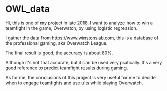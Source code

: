 # OWL_data

Hi, this is one of my project in late 2018, I want to analyze how to win a teamfight in the game, Overwatch, by using logistic regression.

I gather the data from https://www.winstonslab.com, this is a database of the professional gaming, 
aka Overwatch League.

The final result is good, the accuracy is about 80%.

Although it's not that accurate, but it can be used very pratically. It's a very good reference to predict teamfight results during gaming.

As for me, the conclusions of this project is very useful for me to decide when to engage teamfights and use ults while playing Overwatch.
